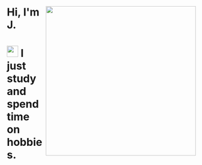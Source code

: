 <img style="margin-top: 40px;" align="right" width="400px" src="https://repository-images.githubusercontent.com/588181932/e36ec678-7984-4cdd-8e4c-a3932772ff8e">

# Hi, I'm J.
# <img src="https://cdn3.emoji.gg/emojis/7163-mocha10.gif" width="30px"> I just study and spend time on hobbies.





<!---
codedotspace/codedotspace is a ✨ special ✨ repository because its `README.md` (this file) appears on your GitHub profile.
You can click the Preview link to take a look at your changes.
--->
